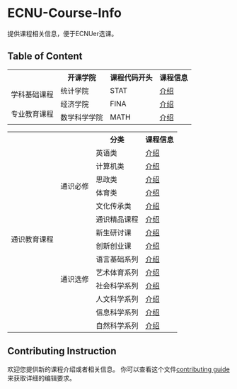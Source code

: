 # ECNU-Course-Info
提供课程相关信息，便于ECNUer选课。

## Table of Content

<table class="tg">
  <tr>
    <th class="tg-v2v7"></th>
    <th class="tg-wgwr">开课学院</th>
    <th class="tg-wgwr">课程代码开头</th>
    <th class="tg-wgwr">课程信息</th>
  </tr>
  <tr>
    <td class="tg-l3s8" rowspan="3">学科基础课程<br><br>专业教育课程</td>
    <td class="tg-t497">统计学院</td>
    <td class="tg-t497">STAT</td>
    <td class="tg-t497"><a href="https://github.com/AtomXT/ECNU-Course-Info/blob/master/info/STAT.md">介绍</a></td>
  </tr>
  <tr>
    <td class="tg-lnfa">经济学院</td>
    <td class="tg-lnfa">FINA</td>
    <td class="tg-lnfa"><a href="https://github.com/AtomXT/ECNU-Course-Info/blob/master/info/FINA.md">介绍</a></td>
  </tr>
  <tr>
    <td class="tg-677o">数学科学学院</td>
    <td class="tg-677o">MATH</td>
    <td class="tg-677o"><a href="https://github.com/AtomXT/ECNU-Course-Info/blob/master/info/MATH.md">介绍</a></td>
  </tr>
</table>

<table class="tg">
  <tr>
    <th class="tg-0pky"></th>
    <th class="tg-0lax"></th>
    <th class="tg-fymr">分类</th>
    <th class="tg-fymr">课程信息</th>
  </tr>
  <tr>
    <td class="tg-3xcq" rowspan="14">通识教育课程</td>
    <td class="tg-uzfi" rowspan="6">通识必修</td>
    <td class="tg-677o">英语类</td>
    <td class="tg-677o"><a href="https://github.com/AtomXT/ECNU-Course-Info/blob/master/info/COEN.md">介绍</a></td>
  </tr>
  <tr>
    <td class="tg-v2v7">计算机类</td>
    <td class="tg-v2v7"><a href="https://github.com/AtomXT/ECNU-Course-Info/blob/master/info/CMCC.md">介绍</a></td>
  </tr>
  <tr>
    <td class="tg-677o">思政类</td>
    <td class="tg-677o"><a href="https://github.com/AtomXT/ECNU-Course-Info/blob/master/info/SZ.md">介绍</a></td>
  </tr>
  <tr>
    <td class="tg-v2v7">体育类</td>
    <td class="tg-v2v7"><a href="https://github.com/AtomXT/ECNU-Course-Info/blob/master/info/TY.md">介绍</a></td>
  </tr>
  <tr>
    <td class="tg-677o">文化传承类</td>
    <td class="tg-677o"><a href="https://github.com/AtomXT/ECNU-Course-Info/blob/master/info/WHCC.md">介绍</a></td>
  </tr>
  <tr>
    <td class="tg-v2v7">通识精品课程</td>
    <td class="tg-v2v7"><a href="https://github.com/AtomXT/ECNU-Course-Info/blob/master/info/TSJP.md">介绍</a></td>
  </tr>
  <tr>
    <td class="tg-uzfi" rowspan="8">通识选修</td>
    <td class="tg-buh4">新生研讨课</td>
    <td class="tg-buh4"><a href="https://github.com/AtomXT/ECNU-Course-Info/blob/master/info/XSYT.md">介绍</a></td>
  </tr>
  <tr>
    <td class="tg-0lax">创新创业课</td>
    <td class="tg-0lax"><a href="https://github.com/AtomXT/ECNU-Course-Info/blob/master/info/CXCY.md">介绍</a></td>
  </tr>
  <tr>
    <td class="tg-buh4">语言基础系列</td>
    <td class="tg-buh4"><a href="https://github.com/AtomXT/ECNU-Course-Info/blob/master/info/YYJC.md">介绍</a></td>
  </tr>
  <tr>
    <td class="tg-0lax">艺术体育系列</td>
    <td class="tg-0lax"><a href="https://github.com/AtomXT/ECNU-Course-Info/blob/master/info/YSTY.md">介绍</a></td>
  </tr>
  <tr>
    <td class="tg-buh4">社会科学系列</td>
    <td class="tg-buh4"><a href="https://github.com/AtomXT/ECNU-Course-Info/blob/master/info/SHKX.md">介绍</a></td>
  </tr>
  <tr>
    <td class="tg-0lax">人文科学系列</td>
    <td class="tg-0lax"><a href="https://github.com/AtomXT/ECNU-Course-Info/blob/master/info/RWKX.md">介绍</a></td>
  </tr>
  <tr>
    <td class="tg-buh4">信息科学系列</td>
    <td class="tg-buh4"><a href="https://github.com/AtomXT/ECNU-Course-Info/blob/master/info/XXKX.md">介绍</a></td>
  </tr>
  <tr>
    <td class="tg-0lax">自然科学系列</td>
    <td class="tg-0lax"><a href="https://github.com/AtomXT/ECNU-Course-Info/blob/master/info/ZRKX.md">介绍</a></td>
  </tr>
</table>

## Contributing Instruction
欢迎您提供新的课程介绍或者相关信息。
你可以查看这个文件[contributing guide](https://github.com/AtomXT/ECNU-Course-Info/blob/master/other/contributing-guide.md)来获取详细的编辑要求。
